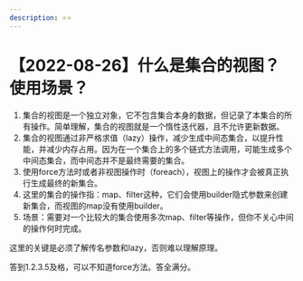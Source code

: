 ```yaml
---
description: ⭐️⭐️
---
```


# 【2022-08-26】什么是集合的视图？使用场景？

1. 集合的视图是一个独立对象，它不包含集合本身的数据，但记录了本集合的所有操作。简单理解，集合的视图就是一个惰性迭代器，且不允许更新数据。
2. 集合的视图通过非严格求值（lazy）操作，减少生成中间态集合，以提升性能，并减少内存占用。因为在一个集合上的多个链式方法调用，可能生成多个中间态集合，而中间态并不是最终需要的集合。
3. 使用force方法时或者非视图操作时（foreach），视图上的操作才会被真正执行生成最终的新集合。
4. 这里的集合的操作指：map、filter这种，它们会使用builder隐式参数来创建新集合，而视图的map没有使用builder。
5. 场景：需要对一个比较大的集合使用多次map、filter等操作，但你不关心中间的操作何时完成。

这里的关键是必须了解传名参数和lazy，否则难以理解原理。

答到1.2.3.5及格，可以不知道force方法。答全满分。
